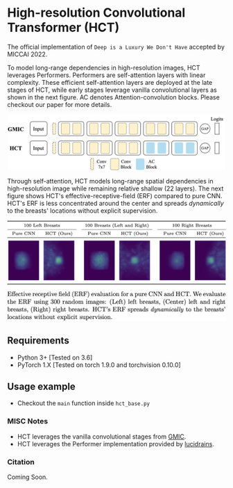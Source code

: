 # High-resolution Convolutional Transformer (HCT)

The official implementation of `Deep is a Luxury We Don't Have` accepted by MICCAI 2022.

To model long-range dependencies in high-resolution images, HCT leverages Performers. Performers are self-attention layers with linear complexity. These efficient self-attention layers are deployed at the late stages of HCT, while early stages leverage vanilla convolutional layers as shown in the next figure. AC denotes Attention-convolution blocks. Please checkout our paper for more details.

![HCT Architecture](./imgs/archs_outlined.png)

Through self-attention, HCT models long-range spatial dependencies in high-resolution image while remaining relative shallow (22 layers). The next figure shows HCT's effective-receptive-field (ERF) compared to pure CNN. HCT's ERF is less concentrated around the center and spreads _dynamically_ to the breasts' locations without explicit supervision.

![HCT ERF](./imgs/2022_intro_figure.jpg)

## Requirements

- Python 3+ [Tested on 3.6]
- PyTorch 1.X [Tested on torch 1.9.0 and torchvision 0.10.0]

## Usage example

- Checkout the `main` function inside `hct_base.py`

### MISC Notes

- HCT leverages the vanilla convolutional stages from [GMIC](https://github.com/nyukat/GMIC/blob/master/src/modeling/modules.py).
- HCT leverages the Performer implementation provided by [lucidrains](https://github.com/lucidrains/performer-pytorch/blob/main/performer_pytorch/performer_pytorch.py).

### Citation

Coming Soon.
